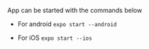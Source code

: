 App can be started with the commands below

- For android
```expo start --android```

- For iOS
```expo start --ios```